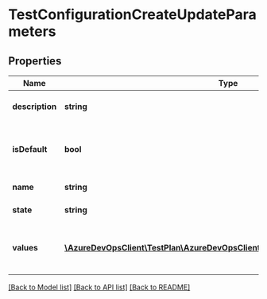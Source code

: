 # TestConfigurationCreateUpdateParameters

## Properties
Name | Type | Description | Notes
------------ | ------------- | ------------- | -------------
**description** | **string** | Description of the configuration | [optional] 
**isDefault** | **bool** | Is the configuration a default for the test plans | [optional] 
**name** | **string** | Name of the configuration | [optional] 
**state** | **string** | State of the configuration | [optional] 
**values** | [**\AzureDevOpsClient\TestPlan\AzureDevOpsClient\TestPlan\Model\NameValuePair[]**](NameValuePair.md) | Dictionary of Test Variable, Selected Value | [optional] 

[[Back to Model list]](../README.md#documentation-for-models) [[Back to API list]](../README.md#documentation-for-api-endpoints) [[Back to README]](../README.md)


